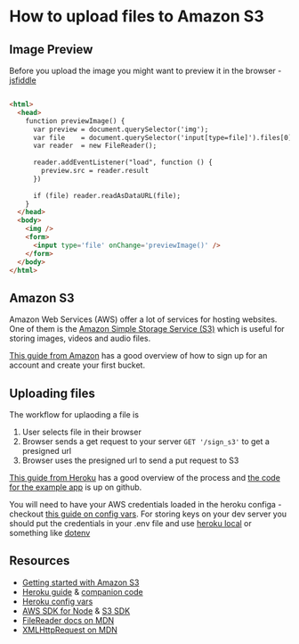# How to upload files to Amazon S3


## Image Preview

Before you upload the image you might want to preview it in the browser - [jsfiddle](https://jsfiddle.net/6vxhyhjz/)
```html

<html>
  <head>
    function previewImage() {
      var preview = document.querySelector('img');
      var file    = document.querySelector('input[type=file]').files[0];
      var reader  = new FileReader();
      
      reader.addEventListener("load", function () {  
        preview.src = reader.result
      })
      
      if (file) reader.readAsDataURL(file);
    }
  </head>
  <body>
    <img />
    <form>
      <input type='file' onChange='previewImage()' />
    </form>
  </body>
</html>
```

## Amazon S3

Amazon Web Services (AWS) offer a lot of services for hosting websites. One of them is the [Amazon Simple Storage Service (S3)](https://aws.amazon.com/s3/) which is useful for storing images, videos and audio files.

[This guide from Amazon](https://aws.amazon.com/s3/getting-started/) has a good overview of how to sign up for an account and create your first bucket.

## Uploading files

The workflow for uplaoding a file is

1. User selects file in their browser
1. Browser sends a get request to your server `GET '/sign_s3'` to get a presigned url 
1. Browser uses the presigned url to send a put request to S3

[This guide from Heroku](https://devcenter.heroku.com/articles/s3-upload-node) has a good overview of the process and [the code for the example app]([https://github.com/flyingsparx/NodeDirectUploader) is up on github.

You will need to have your AWS credentials loaded in the heroku configa - checkout [this guide on config vars](https://devcenter.heroku.com/articles/config-vars). For storing keys on your dev server you should put the credentials in your .env file and use [heroku local](https://devcenter.heroku.com/articles/heroku-local) or something like [dotenv](https://www.npmjs.com/package/dotenv)

## Resources
* [Getting started with Amazon S3](https://aws.amazon.com/s3/getting-started/)
* [Heroku guide](https://devcenter.heroku.com/articles/s3-upload-node) & [companion code]([https://github.com/flyingsparx/NodeDirectUploader)
* [Heroku config vars](https://devcenter.heroku.com/articles/config-vars)
* [AWS SDK for Node](https://aws.amazon.com/sdk-for-node-js/) & [S3 SDK](http://docs.aws.amazon.com/AWSJavaScriptSDK/latest/AWS/S3.html)
* [FileReader docs on MDN](https://developer.mozilla.org/en/docs/Web/API/FileReader)
* [XMLHttpRequest on MDN](https://developer.mozilla.org/en-US/docs/Web/API/XMLHttpRequest)
